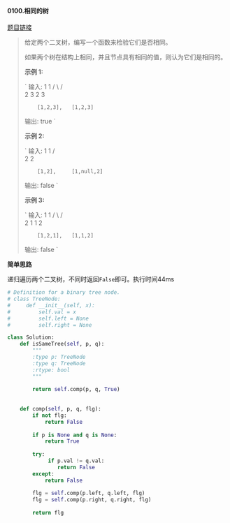 #### 0100.相同的树

[题目链接](https://leetcode-cn.com/problems/same-tree/)

> 给定两个二叉树，编写一个函数来检验它们是否相同。
>
> 如果两个树在结构上相同，并且节点具有相同的值，则认为它们是相同的。
>
> **示例 1:**
>
> `
> 输入:       1         1
>           / \       / \
>          2   3     2   3
> 
>         [1,2,3],   [1,2,3]
> 
> 输出: true
> `
>
> **示例 2:**
>
> `
> 输入:      1          1
>           /           \
>          2             2
> 
>         [1,2],     [1,null,2]
> 
> 输出: false
> `
>
> **示例 3:**
>
> `
> 输入:       1         1
>           / \       / \
>          2   1     1   2
> 
>         [1,2,1],   [1,1,2]
> 
> 输出: false
> `

**简单思路**

递归遍历两个二叉树，不同时返回`False`即可。执行时间44ms

```python
# Definition for a binary tree node.
# class TreeNode:
#     def __init__(self, x):
#         self.val = x
#         self.left = None
#         self.right = None

class Solution:
    def isSameTree(self, p, q):
        """
        :type p: TreeNode
        :type q: TreeNode
        :rtype: bool
        """
        
        return self.comp(p, q, True)
        
        
    def comp(self, p, q, flg):
        if not flg:
            return False
        
        if p is None and q is None:
            return True
        
        try:
             if p.val != q.val:
                return False
        except:
            return False
        
        flg = self.comp(p.left, q.left, flg)
        flg = self.comp(p.right, q.right, flg)
        
        return flg
```

